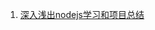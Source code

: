1. [深入浅出nodejs学习和项目总结](https://github.com/showzyl/my_blog/issues/1)




<!--### 基于 leancloud 的 blog-->

<!--todo list:-->


<!--font layout:-->
<!--* index article list-->
<!--* login-->

<!--backend:-->
<!--* post -->
<!--* delete-->


<!--login && register-->



